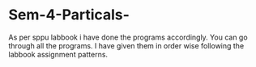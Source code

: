# Sem-4-Particals-
As per sppu labbook i have done the programs accordingly.
You can go through all the programs.
I have given them in order wise following the labbook assignment patterns.

